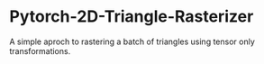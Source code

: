 # Pytorch-2D-Triangle-Rasterizer
A simple aproch to rastering a batch of triangles using tensor only transformations. 
